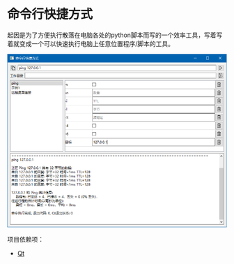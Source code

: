 # 命令行快捷方式

起因是为了方便执行散落在电脑各处的python脚本而写的一个效率工具，写着写着就变成一个可以快速执行电脑上任意位置程序/脚本的工具。

![](./主窗口图.png)

项目依赖项：

* [Qt](https://www.qt.io/)
